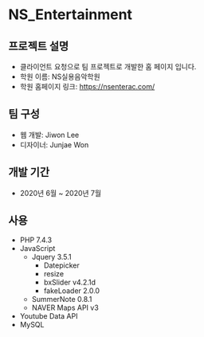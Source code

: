 # NS_Entertainment
## 프로젝트 설명
+ 클라이언트 요청으로 팀 프로젝트로 개발한 홈 페이지 입니다.
+ 학원 이름: NS실용음악학원
+ 학원 홈페이지 링크: https://nsenterac.com/

## 팀 구성
+ 웹 개발: Jiwon Lee
+ 디자이너: Junjae Won

## 개발 기간
+ 2020년 6월 ~ 2020년 7월

## 사용
+ PHP 7.4.3
+ JavaScript
    + Jquery 3.5.1
        + Datepicker
        + resize
        + bxSlider v4.2.1d
        + fakeLoader 2.0.0
    + SummerNote 0.8.1
    + NAVER Maps API v3
+ Youtube Data API
+ MySQL
